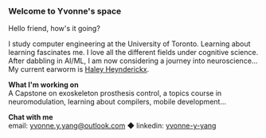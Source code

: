 ### Welcome to Yvonne's space

Hello friend, how's it going? 

I study computer engineering at the University of Toronto. Learning about learning fascinates me. I love all the different fields under cognitive science. After dabbling in AI/ML, I am now considering a journey into neuroscience... My current earworm is [Haley Heynderickx](https://www.youtube.com/watch?v=w39qx5X_Owg).

**What I'm working on**  
A Capstone on exoskeleton prosthesis control, a topics course in neuromodulation, learning about compilers, mobile development...

**Chat with me**  
email: yvonne.y.yang@outlook.com ◆ linkedin: [yvonne-y-yang](https://linkedin/in/yvonne-y-yang)

<!--
**yvonne-yang/yvonne-yang** is a ✨ _special_ ✨ repository because its `README.md` (this file) appears on your GitHub profile.

Here are some ideas to get you started:

- 🔭 I’m currently working on ...
- 🌱 I’m currently learning ...
- 👯 I’m looking to collaborate on ...
- 🤔 I’m looking for help with ...
- 💬 Ask me about ...
- 📫 How to reach me: ...
- 😄 Pronouns: ...
- ⚡ Fun fact: ...
-->
